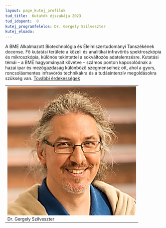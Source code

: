 ```yaml
---
layout: page_kutej_profilok
tud_title:  Kutatók éjszakája 2023
tud_idopont:  0
kutej_programfelelos: Dr. Gergely Szilveszter
kutej_eloado: 
---
```


A BME Alkalmazott Biotechnológia és Élelmiszertudományi Tanszékének docense. Fő kutatási területe a közeli és analitikai infravörös spektroszkópia és mikroszkópia, különös tekintettel a sokváltozós adatelemzésre. Kutatási témái – a BME hagyományait követve – számos ponton kapcsolódnak a hazai ipar és mezőgazdaság különböző szegmenseihez ott, ahol a gyors, roncsolásmentes infravörös technikákra és a tudásintenzív megoldásokra szükség van. [További érdekességek](https://eviko.hu/ahogy-a-csillag-megy-az-egen-egy-infravoros-fenyirda-elete_hu.html)

<table class="picture">
<tr>
<td>

<div class="gallery">
    <img src="images/Gergely_Szilveszter.jpg" max-width="250" max-height="200">
  <div class="desc">Dr. Gergely Szilveszter</div>
</div>

</td>
</tr>
</table>
